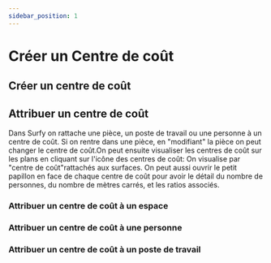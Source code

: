 ```yaml
---
sidebar_position: 1
---
```

# Créer un Centre de coût







## Créer un centre de coût


## Attribuer un centre de coût

Dans Surfy on rattache une pièce, un poste de travail ou une personne à un centre de coût. Si on rentre dans une pièce, en "modifiant" la pièce on peut changer le centre de coût.On peut ensuite visualiser les centres de coût sur les plans en cliquant sur l'icône des centres de coût: On visualise par "centre de coût"rattachés aux surfaces. On peut aussi ouvrir le petit papillon en face de chaque centre de coût pour avoir le détail du nombre de personnes, du nombre de mètres carrés, et les ratios associés.


### Attribuer un centre de coût à un espace


### Attribuer un centre de coût à une personne

### Attribuer un centre de coût à un poste de travail

